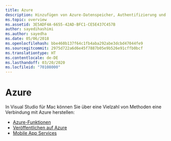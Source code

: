 ```yaml
---
title: Azure
description: Hinzufügen von Azure-Datenspeicher, Authentifizierung und Pushbenachrichtigungen zu mobilen Apps über Visual Studio für Mac
ms.topic: overview
ms.assetid: 3E5ADF4A-6655-42AD-BFC1-CE5E437C457B
author: sayedihashimi
ms.author: sayedha
ms.date: 05/06/2018
ms.openlocfilehash: bbe460b137f64c1fb4aba292abe3dcbd47044fe9
ms.sourcegitcommit: 2975d722a6d6e45f7887b05e9b526e91cffb0bcf
ms.translationtype: HT
ms.contentlocale: de-DE
ms.lasthandoff: 03/20/2020
ms.locfileid: "70108000"
---
```

# <a name="azure"></a>Azure

In Visual Studio für Mac können Sie über eine Vielzahl von Methoden eine Verbindung mit Azure herstellen:

- [Azure-Funktionen](azure-functions.md)
- [Veröffentlichen auf Azure](publish-app-svc.md)
- [Mobile App Services](connected-services.md)